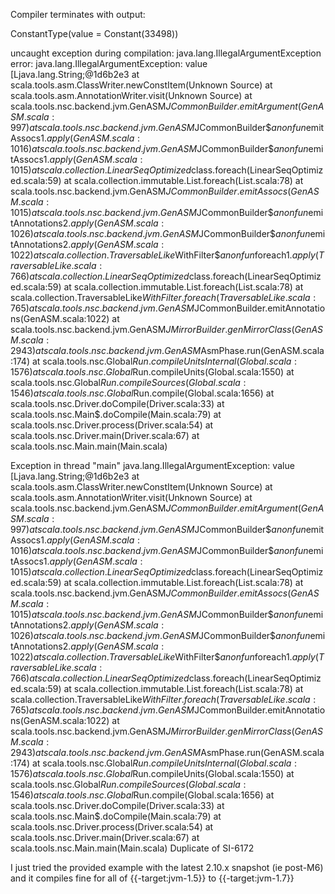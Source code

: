 Compiler terminates with output:


ConstantType(value = Constant(33498))

uncaught exception during compilation: java.lang.IllegalArgumentException
error: java.lang.IllegalArgumentException: value [Ljava.lang.String;@1d6b2e3
       at scala.tools.asm.ClassWriter.newConstItem(Unknown Source)
       at scala.tools.asm.AnnotationWriter.visit(Unknown Source)
       at scala.tools.nsc.backend.jvm.GenASM$JCommonBuilder.emitArgument(GenASM.scala:997)
       at scala.tools.nsc.backend.jvm.GenASM$JCommonBuilder$$anonfun$emitAssocs$1.apply(GenASM.scala:1016)
       at scala.tools.nsc.backend.jvm.GenASM$JCommonBuilder$$anonfun$emitAssocs$1.apply(GenASM.scala:1015)
       at scala.collection.LinearSeqOptimized$class.foreach(LinearSeqOptimized.scala:59)
       at scala.collection.immutable.List.foreach(List.scala:78)
       at scala.tools.nsc.backend.jvm.GenASM$JCommonBuilder.emitAssocs(GenASM.scala:1015)
       at scala.tools.nsc.backend.jvm.GenASM$JCommonBuilder$$anonfun$emitAnnotations$2.apply(GenASM.scala:1026)
       at scala.tools.nsc.backend.jvm.GenASM$JCommonBuilder$$anonfun$emitAnnotations$2.apply(GenASM.scala:1022)
       at scala.collection.TraversableLike$WithFilter$$anonfun$foreach$1.apply(TraversableLike.scala:766)
       at scala.collection.LinearSeqOptimized$class.foreach(LinearSeqOptimized.scala:59)
       at scala.collection.immutable.List.foreach(List.scala:78)
       at scala.collection.TraversableLike$WithFilter.foreach(TraversableLike.scala:765)
       at scala.tools.nsc.backend.jvm.GenASM$JCommonBuilder.emitAnnotations(GenASM.scala:1022)
       at scala.tools.nsc.backend.jvm.GenASM$JMirrorBuilder.genMirrorClass(GenASM.scala:2943)
       at scala.tools.nsc.backend.jvm.GenASM$AsmPhase.run(GenASM.scala:174)
       at scala.tools.nsc.Global$Run.compileUnitsInternal(Global.scala:1576)
       at scala.tools.nsc.Global$Run.compileUnits(Global.scala:1550)
       at scala.tools.nsc.Global$Run.compileSources(Global.scala:1546)
       at scala.tools.nsc.Global$Run.compile(Global.scala:1656)
       at scala.tools.nsc.Driver.doCompile(Driver.scala:33)
       at scala.tools.nsc.Main$.doCompile(Main.scala:79)
       at scala.tools.nsc.Driver.process(Driver.scala:54)
       at scala.tools.nsc.Driver.main(Driver.scala:67)
       at scala.tools.nsc.Main.main(Main.scala)

Exception in thread "main" java.lang.IllegalArgumentException: value [Ljava.lang.String;@1d6b2e3
	  at scala.tools.asm.ClassWriter.newConstItem(Unknown Source)
	  at scala.tools.asm.AnnotationWriter.visit(Unknown Source)
	  at scala.tools.nsc.backend.jvm.GenASM$JCommonBuilder.emitArgument(GenASM.scala:997)
	  at scala.tools.nsc.backend.jvm.GenASM$JCommonBuilder$$anonfun$emitAssocs$1.apply(GenASM.scala:1016)
	  at scala.tools.nsc.backend.jvm.GenASM$JCommonBuilder$$anonfun$emitAssocs$1.apply(GenASM.scala:1015)
	  at scala.collection.LinearSeqOptimized$class.foreach(LinearSeqOptimized.scala:59)
	  at scala.collection.immutable.List.foreach(List.scala:78)
	  at scala.tools.nsc.backend.jvm.GenASM$JCommonBuilder.emitAssocs(GenASM.scala:1015)
	  at scala.tools.nsc.backend.jvm.GenASM$JCommonBuilder$$anonfun$emitAnnotations$2.apply(GenASM.scala:1026)
	  at scala.tools.nsc.backend.jvm.GenASM$JCommonBuilder$$anonfun$emitAnnotations$2.apply(GenASM.scala:1022)
	  at scala.collection.TraversableLike$WithFilter$$anonfun$foreach$1.apply(TraversableLike.scala:766)
	  at scala.collection.LinearSeqOptimized$class.foreach(LinearSeqOptimized.scala:59)
	  at scala.collection.immutable.List.foreach(List.scala:78)
	  at scala.collection.TraversableLike$WithFilter.foreach(TraversableLike.scala:765)
	  at scala.tools.nsc.backend.jvm.GenASM$JCommonBuilder.emitAnnotations(GenASM.scala:1022)
	  at scala.tools.nsc.backend.jvm.GenASM$JMirrorBuilder.genMirrorClass(GenASM.scala:2943)
	  at scala.tools.nsc.backend.jvm.GenASM$AsmPhase.run(GenASM.scala:174)
	  at scala.tools.nsc.Global$Run.compileUnitsInternal(Global.scala:1576)
	  at scala.tools.nsc.Global$Run.compileUnits(Global.scala:1550)
	  at scala.tools.nsc.Global$Run.compileSources(Global.scala:1546)
	  at scala.tools.nsc.Global$Run.compile(Global.scala:1656)
	  at scala.tools.nsc.Driver.doCompile(Driver.scala:33)
	  at scala.tools.nsc.Main$.doCompile(Main.scala:79)
	  at scala.tools.nsc.Driver.process(Driver.scala:54)
	  at scala.tools.nsc.Driver.main(Driver.scala:67)
	  at scala.tools.nsc.Main.main(Main.scala)
Duplicate of SI-6172

I just tried the provided example with the latest 2.10.x snapshot (ie post-M6) and it compiles fine for all of {{-target:jvm-1.5}} to {{-target:jvm-1.7}}
